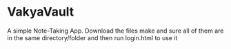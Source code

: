 # VakyaVault
A simple Note-Taking App.
Download the files make and sure all of them are in the same directory/folder and then run login.html to use it
